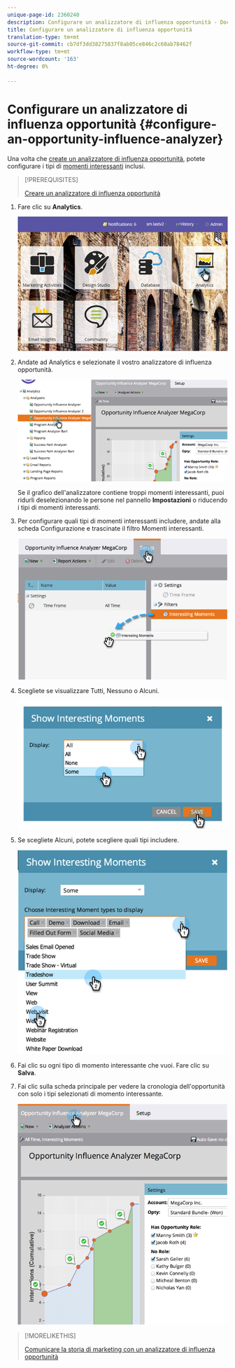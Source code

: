 ```yaml
---
unique-page-id: 2360240
description: Configurare un analizzatore di influenza opportunità - Documenti Marketo - Documentazione prodotto
title: Configurare un analizzatore di influenza opportunità
translation-type: tm+mt
source-git-commit: cb7df3dd38275837f8ab05ce846c2c68ab78462f
workflow-type: tm+mt
source-wordcount: '163'
ht-degree: 0%

---
```



# Configurare un analizzatore di influenza opportunità {#configure-an-opportunity-influence-analyzer}

Una volta che [create un analizzatore di influenza opportunità](/help/marketo/product-docs/reporting/revenue-cycle-analytics/opportunity-influence-analyzer/create-an-opportunity-influence-analyzer.md), potete configurare i tipi di [momenti interessanti](/help/marketo/product-docs/marketo-sales-insight/msi-for-salesforce/features/tabs-in-the-msi-panel/interesting-moments/interesting-moments-overview.md) inclusi.

>[!PREREQUISITES]
>
>[Creare un analizzatore di influenza opportunità](/help/marketo/product-docs/reporting/revenue-cycle-analytics/opportunity-influence-analyzer/create-an-opportunity-influence-analyzer.md)

1. Fare clic su **Analytics**.

   ![](assets/login-to-analytics.png)

1. Andate ad Analytics e selezionate il vostro analizzatore di influenza opportunità.

   ![](assets/image2014-9-17-12-3a28-3a33.png)

   Se il grafico dell&#39;analizzatore contiene troppi momenti interessanti, puoi ridurli deselezionando le persone nel pannello **Impostazioni** o riducendo i tipi di momenti interessanti.

1. Per configurare quali tipi di momenti interessanti includere, andate alla scheda Configurazione e trascinate il filtro Momenti interessanti.

   ![](assets/image2014-9-17-12-3a29-3a10.png)

1. Scegliete se visualizzare Tutti, Nessuno o Alcuni.

   ![](assets/image2014-9-17-12-3a29-3a18.png)

1. Se scegliete Alcuni, potete scegliere quali tipi includere.

   ![](assets/image2014-9-17-12-3a29-3a39.png)

1. Fai clic su ogni tipo di momento interessante che vuoi. Fare clic su **Salva**.

1. Fai clic sulla scheda principale per vedere la cronologia dell&#39;opportunità con solo i tipi selezionati di momento interessante.

   ![](assets/image2014-9-17-12-3a29-3a58.png)

>[!MORELIKETHIS]
>
>[Comunicare la storia di marketing con un analizzatore di influenza opportunità](/help/marketo/product-docs/reporting/revenue-cycle-analytics/opportunity-influence-analyzer/tell-the-marketing-story-with-an-opportunity-influence-analyzer.md)
